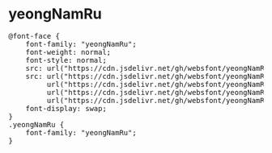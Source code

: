 # yeongNamRu

<pre>
@font-face {
    font-family: "yeongNamRu";
    font-weight: normal;
    font-style: normal;
    src: url("https://cdn.jsdelivr.net/gh/websfont/yeongNamRu/yeongNamRu.eot");
    src: url("https://cdn.jsdelivr.net/gh/websfont/yeongNamRu/yeongNamRu.eot?#iefix") format("embedded-opentype"),
         url("https://cdn.jsdelivr.net/gh/websfont/yeongNamRu/yeongNamRu.woff2") format("woff2"),
         url("https://cdn.jsdelivr.net/gh/websfont/yeongNamRu/yeongNamRu.woff") format("woff"),
         url("https://cdn.jsdelivr.net/gh/websfont/yeongNamRu/yeongNamRu.ttf") format("truetype");
    font-display: swap;
}
.yeongNamRu {
    font-family: "yeongNamRu";
}
</pre>

